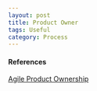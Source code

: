 ```yaml
---
layout: post
title: Product Owner
tags: Useful
category: Process
---
```


#### References ####

[Agile Product Ownership](https://www.youtube.com/watch?v=502ILHjX9EE&feature=youtu.be)

